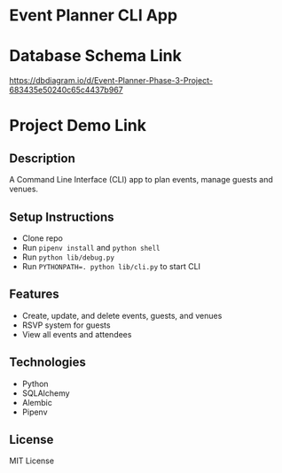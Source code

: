 # Event Planner CLI App

# Database Schema Link
https://dbdiagram.io/d/Event-Planner-Phase-3-Project-683435e50240c65c4437b967

# Project Demo Link


## Description
A Command Line Interface (CLI) app to plan events, manage guests and venues.

## Setup Instructions
- Clone repo
- Run `pipenv install` and `python shell`
- Run `python lib/debug.py`
- Run `PYTHONPATH=. python lib/cli.py` to start CLI

## Features
- Create, update, and delete events, guests, and venues
- RSVP system for guests
- View all events and attendees

## Technologies
- Python
- SQLAlchemy
- Alembic
- Pipenv

## License
MIT License
